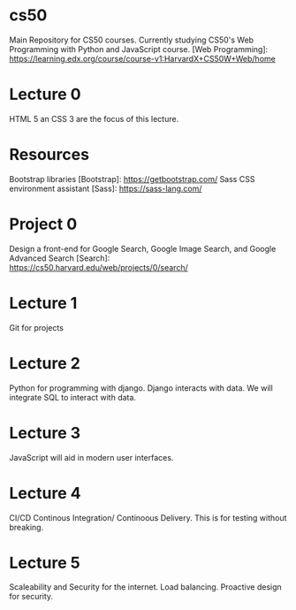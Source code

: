# cs50
Main Repository for CS50 courses. Currently studying CS50's Web Programming with Python and JavaScript course. [Web Programming]: https://learning.edx.org/course/course-v1:HarvardX+CS50W+Web/home

# Lecture 0
HTML 5 an CSS 3 are the focus of this lecture.
# Resources
Bootstrap libraries [Bootstrap]: https://getbootstrap.com/
Sass CSS environment assistant [Sass]: https://sass-lang.com/

# Project 0
Design a front-end for Google Search, Google Image Search, and Google Advanced Search [Search]: https://cs50.harvard.edu/web/projects/0/search/

# Lecture 1
Git for projects

# Lecture 2
Python for programming with django. Django interacts with data. We will integrate SQL to interact with data.

# Lecture 3
JavaScript will aid in modern user interfaces.

# Lecture 4
CI/CD Continous Integration/ Continoous Delivery. This is for testing without breaking.

# Lecture 5
Scaleability and Security for the internet. Load balancing. Proactive design for security.
